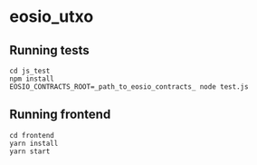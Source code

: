 # eosio_utxo

## Running tests
```
cd js_test
npm install
EOSIO_CONTRACTS_ROOT=_path_to_eosio_contracts_ node test.js
```

## Running frontend
```
cd frontend
yarn install
yarn start
```
